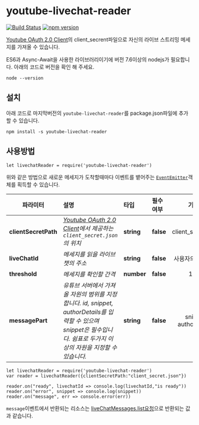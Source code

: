 # youtube-livechat-reader
[![Build Status](https://travis-ci.org/byongshintv/youtube-livechat-reader.svg?branch=master)](https://travis-ci.org/byongshintv/youtube-livechat-reader)
[![npm version](https://badge.fury.io/js/youtube-livechat-reader.svg)](https://badge.fury.io/js/youtube-livechat-reader)

[Youtube OAuth 2.0 Client](https://console.developers.google.com/apis/credentials)의 client_secrent파일으로 자신의 라이브 스트리밍 메세지를 가져올 수 있습니다.

ES6과 Async-Await을 사용한 라이브러리이기에 버전 7.6이상의 nodejs가 필요합니다. 아래의 코드로 버전을 확인 해 주세요.
```
node --version
```

## 설치
아래 코드로 마지막버전의 `youtube-livechat-reader`를 package.json파일에 추가할 수 있습니다.
```
npm install -s youtube-livechat-reader
```

## 사용방법
```
let livechatReader = require('youtube-livechat-reader')
```
위와 같은 방법으로 새로운 메세지가 도착할때마다 이벤트를 뱉어주는 [`EventEmitter`](https://nodejs.org/api/events.html)객체를 획득할 수 있습니다.


| 파라미터     |   설명     | 타입 | 필수여부 | 기본값 |
| --------     |:---------------| :-----| :-----| :-----:|
| **clientSecretPath** | *[Youtube OAuth 2.0 Client](https://console.developers.google.com/apis/credentials)에서 제공하는 `client_secret.json`의 위치* | **string** | **false** | client_secret.json 
| **liveChatId**     | *메세지를 읽을 라이브챗의 주소* | **string** | **false** | 사용자의 라이브챗
| **threshold** |  *메세지를 확인할 간격*  | **number** | **false** | 1000
| **messagePart** |  *유튜브 서버에서 가져올 자원의 범위를 지정합니다. id, snippet, authorDetails를 입력할 수 있으며 snippet은 필수입니다. 쉼표로 두가지 이상의 자원을 지정할 수 있습니다.*  | **string** | **false** | snippet, authorDetails


```
let livechatReader = require('youtube-livechat-reader')
var reader = livechatReader({clientSecretPath:"client_secret.json"})

reader.on("ready", livechatId => console.log(livechatId,"is ready"))
reader.on("error", snippet => console.log(snippet))
reader.on("message", err => console.error(err))
```

`message`이벤트에서 반환되는 리소스는 [liveChatMessages.list요청]('https://developers.google.com/youtube/v3/live/docs/liveChatMessages/list')으로 반환되는 값과 같습니다.